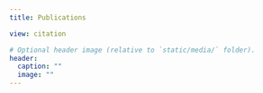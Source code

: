 ```yaml
---
title: Publications

view: citation

# Optional header image (relative to `static/media/` folder).
header:
  caption: ""
  image: ""
---
```

